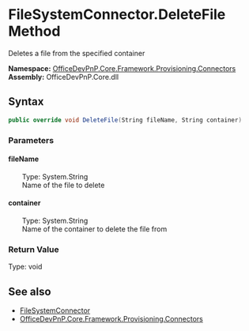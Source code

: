 # FileSystemConnector.DeleteFile Method  
 Deletes a file from the specified container   

**Namespace:** [OfficeDevPnP.Core.Framework.Provisioning.Connectors](OfficeDevPnP.Core.Framework.Provisioning.Connectors.md)  
**Assembly:** OfficeDevPnP.Core.dll  
## Syntax
```C#
public override void DeleteFile(String fileName, String container)
```
### Parameters
#### fileName  
&emsp;&emsp;Type: System.String  
&emsp;&emsp;Name of the file to delete  

  

#### container  
&emsp;&emsp;Type: System.String  
&emsp;&emsp;Name of the container to delete the file from  

  

### Return Value
Type: void  

## See also
- [FileSystemConnector](OfficeDevPnP.Core.Framework.Provisioning.Connectors.FileSystemConnector.md) 
- [OfficeDevPnP.Core.Framework.Provisioning.Connectors](OfficeDevPnP.Core.Framework.Provisioning.Connectors.md) 
